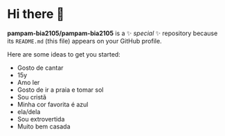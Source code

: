 # Hi there 👋


**pampam-bia2105/pampam-bia2105** is a ✨ _special_ ✨ repository because its `README.md` (this file) appears on your GitHub profile.

Here are some ideas to get you started:

- Gosto de cantar
- 15y
- Amo ler
- Gosto de ir a praia e tomar sol
- Sou cristã
- Minha cor favorita é azul
- ela/dela
- Sou extrovertida
- Muito bem casada

